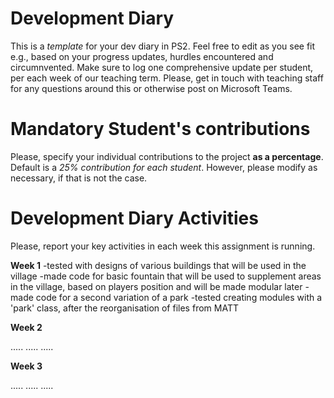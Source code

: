 # Development Diary
This is a *template* for your dev diary in PS2.
Feel free to edit as you see fit e.g., based on your progress updates, hurdles encountered and circumnvented.
Make sure to log one comprehensive update per student, per each week of our teaching term.
Please, get in touch with teaching staff for any questions around this or otherwise post on Microsoft Teams.

# Mandatory Student's contributions
Please, specify your individual contributions to the project **as a percentage**. 
Default is a *25% contribution for each student*. However, please modify as necessary, if that is not the case.

# Development Diary Activities
Please, report your key activities in each week this assignment is running.  

**Week 1**
-tested with designs of various buildings that will be used in the village
-made code for basic fountain that will be used to supplement areas in the village, based on players position and will be made modular later
-made code for a second variation of a park
-tested creating modules with a 'park' class, after the reorganisation of files from MATT

**Week 2**

.....
.....
.....

**Week 3**

.....
.....
.....

